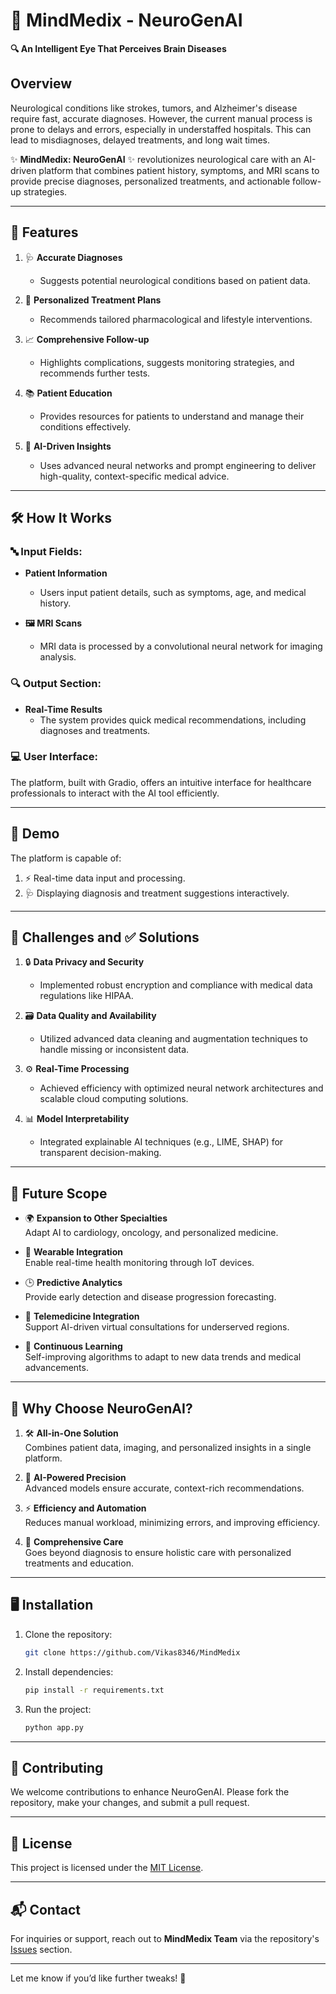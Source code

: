 

# 🧠 MindMedix - NeuroGenAI  
**🔍 An Intelligent Eye That Perceives Brain Diseases**

## Overview  
Neurological conditions like strokes, tumors, and Alzheimer's disease require fast, accurate diagnoses. However, the current manual process is prone to delays and errors, especially in understaffed hospitals. This can lead to misdiagnoses, delayed treatments, and long wait times.  

✨ **MindMedix: NeuroGenAI** ✨ revolutionizes neurological care with an AI-driven platform that combines patient history, symptoms, and MRI scans to provide precise diagnoses, personalized treatments, and actionable follow-up strategies.

---

## 🌟 Features  
1. 🩺 **Accurate Diagnoses**  
   - Suggests potential neurological conditions based on patient data.  

2. 💊 **Personalized Treatment Plans**  
   - Recommends tailored pharmacological and lifestyle interventions.  

3. 📈 **Comprehensive Follow-up**  
   - Highlights complications, suggests monitoring strategies, and recommends further tests.  

4. 📚 **Patient Education**  
   - Provides resources for patients to understand and manage their conditions effectively.  

5. 🤖 **AI-Driven Insights**  
   - Uses advanced neural networks and prompt engineering to deliver high-quality, context-specific medical advice.  

---

## 🛠️ How It Works  
### 🔤 Input Fields:  
- **Patient Information**  
  - Users input patient details, such as symptoms, age, and medical history.  

- **🖼️ MRI Scans**  
  - MRI data is processed by a convolutional neural network for imaging analysis.  

### 🔍 Output Section:  
- **Real-Time Results**  
  - The system provides quick medical recommendations, including diagnoses and treatments.  

### 💻 User Interface:  
The platform, built with Gradio, offers an intuitive interface for healthcare professionals to interact with the AI tool efficiently.

---

## 🎥 Demo  
The platform is capable of:  
1. ⚡ Real-time data input and processing.  
2. 🩺 Displaying diagnosis and treatment suggestions interactively.  

---

## 🚧 Challenges and ✅ Solutions  
1. 🔒 **Data Privacy and Security**  
   - Implemented robust encryption and compliance with medical data regulations like HIPAA.  

2. 🗃️ **Data Quality and Availability**  
   - Utilized advanced data cleaning and augmentation techniques to handle missing or inconsistent data.  

3. ⚙️ **Real-Time Processing**  
   - Achieved efficiency with optimized neural network architectures and scalable cloud computing solutions.  

4. 📊 **Model Interpretability**  
   - Integrated explainable AI techniques (e.g., LIME, SHAP) for transparent decision-making.  

---

## 🚀 Future Scope  
- 🌍 **Expansion to Other Specialties**  
  Adapt AI to cardiology, oncology, and personalized medicine.  

- 📱 **Wearable Integration**  
  Enable real-time health monitoring through IoT devices.  

- 🕒 **Predictive Analytics**  
  Provide early detection and disease progression forecasting.  

- 🩻 **Telemedicine Integration**  
  Support AI-driven virtual consultations for underserved regions.  

- 🤖 **Continuous Learning**  
  Self-improving algorithms to adapt to new data trends and medical advancements.  

---

## 🎯 Why Choose NeuroGenAI?  
1. 🛠️ **All-in-One Solution**  
   Combines patient data, imaging, and personalized insights in a single platform.  

2. 🎨 **AI-Powered Precision**  
   Advanced models ensure accurate, context-rich recommendations.  

3. ⚡ **Efficiency and Automation**  
   Reduces manual workload, minimizing errors, and improving efficiency.  

4. 🌟 **Comprehensive Care**  
   Goes beyond diagnosis to ensure holistic care with personalized treatments and education.  

---

## 🖥️ Installation  
1. Clone the repository:  
   ```bash
   git clone https://github.com/Vikas8346/MindMedix
   ```  
2. Install dependencies:  
   ```bash
   pip install -r requirements.txt
   ```  
3. Run the project:  
   ```bash
   python app.py
   ```  

---

## 🤝 Contributing  
We welcome contributions to enhance NeuroGenAI. Please fork the repository, make your changes, and submit a pull request.

---

## 📜 License  
This project is licensed under the [MIT License](LICENSE).

---

## 📬 Contact  
For inquiries or support, reach out to **MindMedix Team** via the repository's [Issues](https://github.com/Vikas8346/MindMedix/issues) section.

---

Let me know if you’d like further tweaks! 🚀

